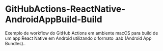 # GitHubActions-ReactNative-AndroidAppBuild-Build
 Exemplo de workflow do GitHub Actions em ambiente macOS para build de um app React Native em Android utilizando o formato .aab (Android App Bundles)..
